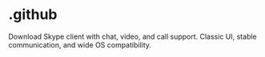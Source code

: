 # .github
Download Skype client with chat, video, and call support. Classic UI, stable communication, and wide OS compatibility.
